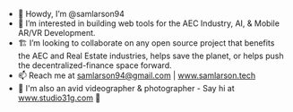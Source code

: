 - 🤠 Howdy, I’m @samlarson94
- 👀 I’m interested in building web tools for the AEC Industry, AI, & Mobile AR/VR Development. 
- 🏗️ I’m looking to collaborate on any open source project that benefits the AEC and Real Estate industries, helps save the planet, or helps push the decentralized-finance space forward.
- 📫 Reach me at samlarson94@gmail.com | www.samlarson.tech
- 🎥 I'm also an avid videographer & photographer - Say hi at www.studio31g.com 👋

<!---
samlarson94/samlarson94 is a ✨ special ✨ repository because its `README.md` (this file) appears on your GitHub profile.
You can click the Preview link to take a look at your changes.
--->
